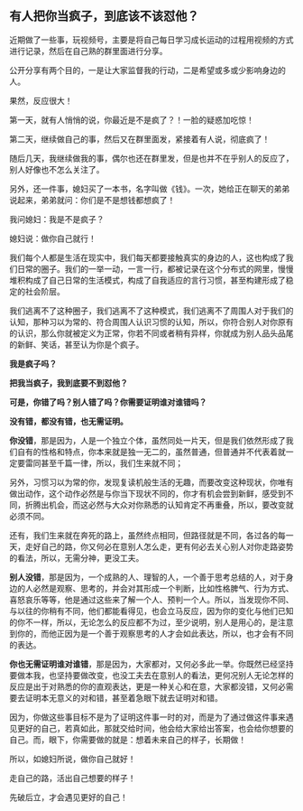 ## 有人把你当疯子，到底该不该怼他？

近期做了一些事，玩视频号，主要是将自己每日学习成长运动的过程用视频的方式进行记录，然后在自己熟的群里面进行分享。

公开分享有两个目的，一是让大家监督我的行动，二是希望或多或少影响身边的人。

果然，反应很大！

第一天，就有人悄悄的说，你最近是不是疯了？！一脸的疑惑加吃惊！

第二天，继续做自己的事，然后又在群里面发，紧接着有人说，彻底疯了！

随后几天，我继续做我的事，偶尔也还在群里发，但是也并不在乎别人的反应了，别人好像也不怎么关注了。

另外，还一件事，媳妇买了一本书，名字叫做《钱》。一次，她给正在聊天的弟弟说起来，弟弟就问：你们是不是想钱都想疯了！

我问媳妇：我是不是疯子？

媳妇说：做你自己就行！

我们每个人都是生活在现实中，我们每天都要接触真实的身边的人，这也构成了我们日常的圈子。我们的一举一动，一言一行，都被记录在这个分布式的网里，慢慢堆积构成了自己日常的生活模式，构成了自我适应的言行习惯，甚至构建形成了稳定的社会阶层。

我们逃离不了这种圈子，我们逃离不了这种模式，我们逃离不了周围人对于我们的认知，那种习以为常的、符合周围人认识习惯的认知，所以，你符合别人对你原有的认识，那么你就被定义为正常，你若不同或者稍有异样，你就成为别人品头品尾的新鲜、笑话，甚至认为你是个疯子。

**我是疯子吗？**

**把我当疯子，我到底要不到怼他？**

**可是，你错了吗？别人错了吗？你需要证明谁对谁错吗？**

**没有错，都没有错，也无需证明。**

**你没错**，那是因为，人是一个独立个体，虽然同处一片天，但是我们依然形成了我们自有的性格和特点，你本来就是独一无二的，虽然普通，但普通并不代表着就一定要雷同甚至千篇一律，所以，我们生来就不同；

另外，习惯习以为常的你，发现复读机般生活的无趣，而要改变这种现状，你唯有做出动作，这个动作必然是与你当下现状不同的，你才有机会尝到新鲜，感受到不同，折腾出机会，而这必然与大众对你熟悉的认知肯定不再重叠，所以，要改变就必须不同。

还有，我们生来就在奔死的路上，虽然终点相同，但路径就是不同，各过各的每一天，走好自己的路，你又何必在意别人怎么走，更有何必去关心别人对你走路姿势的看法，所以，无需分神，更没工夫。

**别人没错**，那是因为，一个成熟的人、理智的人，一个善于思考总结的人，对于身边的人必然是观察、思考的，并会对其形成一个判断，比如性格脾气、行为方式、喜怒哀乐等等，他是通过这些来了解一个人、预判一个人。所以，当发现你不同、与以往的你稍有不同，他们都能看得见，也会立马反应，因为你的变化与他们已知的你不一样，所以，无论怎么的反应都不为过，至少说明，别人是用心的，是注意到你的，而他正因为是一个善于观察思考的人才会如此表达，所以，也才会有不同的表达。

**你也无需证明谁对谁错**，那是因为，大家都对，又何必多此一举。你既然已经坚持要做本我，也坚持要做改变，也没工夫去在意别人的看法，更何况别人无论怎样的反应是出于对熟悉的你的直观表达，更是一种关心和在意，大家都没错，又何必需要去证明本无意义的对和错，甚至着急眼下就去证明对和错。

因为，你做这些事目标不是为了证明这件事一时的对，而是为了通过做这件事来遇见更好的自己，若真如此，那就交给时间，他会给大家给出答案，也会给你想要的自己。而，眼下，你需要做的就是：想着未来自己的样子，长期做！

所以，如媳妇所说，做你自己就好！

走自己的路，活出自己想要的样子！

先破后立，才会遇见更好的自己！



